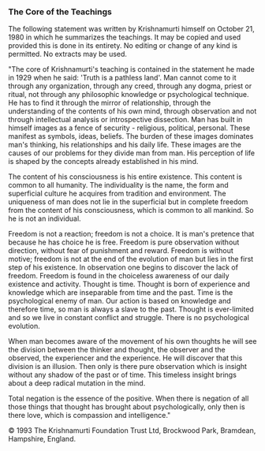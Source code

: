 
### **The Core of the Teachings**

The following statement was written by Krishnamurti himself on October 21, 1980 in which he summarizes the teachings. It may be copied and used provided this is done in its entirety. No editing or change of any kind is permitted. No extracts may be used.

"The core of Krishnamurti's teaching is contained in the statement he made in 1929 when he said: 'Truth is a pathless land'. Man cannot come to it through any organization, through any creed, through any dogma, priest or ritual, not through any philosophic knowledge or psychological technique. He has to find it through the mirror of relationship, through the understanding of the contents of his own mind, through observation and not through intellectual analysis or introspective dissection. Man has built in himself images as a fence of security - religious, political, personal. These manifest as symbols, ideas, beliefs. The burden of these images dominates man's thinking, his relationships and his daily life. These images are the causes of our problems for they divide man from man. His perception of life is shaped by the concepts already established in his mind.

The content of his consciousness is his entire existence. This content is common to all humanity. The individuality is the name, the form and superficial culture he acquires from tradition and environment. The uniqueness of man does not lie in the superficial but in complete freedom from the content of his consciousness, which is common to all mankind. So he is not an individual.

Freedom is not a reaction; freedom is not a choice. It is man's pretence that because he has choice he is free. Freedom is pure observation without direction, without fear of punishment and reward. Freedom is without motive; freedom is not at the end of the evolution of man but lies in the first step of his existence. In observation one begins to discover the lack of freedom. Freedom is found in the choiceless awareness of our daily existence and activity. Thought is time. Thought is born of experience and knowledge which are inseparable from time and the past. Time is the psychological enemy of man. Our action is based on knowledge and therefore time, so man is always a slave to the past. Thought is ever-limited and so we live in constant conflict and struggle. There is no psychological evolution.

When man becomes aware of the movement of his own thoughts he will see the division between the thinker and thought, the observer and the observed, the experiencer and the experience. He will discover that this division is an illusion. Then only is there pure observation which is insight without any shadow of the past or of time. This timeless insight brings about a deep radical mutation in the mind.

Total negation is the essence of the positive. When there is negation of all those things that thought has brought about psychologically, only then is there love, which is compassion and intelligence."

© 1993 The Krishnamurti Foundation Trust Ltd,
Brockwood Park, Bramdean, Hampshire, England.









